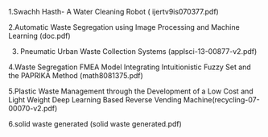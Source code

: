 1.Swachh Hasth- A Water Cleaning Robot         ( ijertv9is070377.pdf)

2.Automatic Waste Segregation using Image Processing and Machine Learning (doc.pdf)

3. Pneumatic Urban Waste Collection Systems    (applsci-13-00877-v2.pdf)

4.Waste Segregation FMEA Model Integrating Intuitionistic Fuzzy Set and the PAPRIKA Method (math8081375.pdf)

5.Plastic Waste Management through the Development of a Low Cost and
 Light Weight Deep Learning Based Reverse Vending Machine(recycling-07-00070-v2.pdf)

6.solid waste generated (solid waste generated.pdf)
